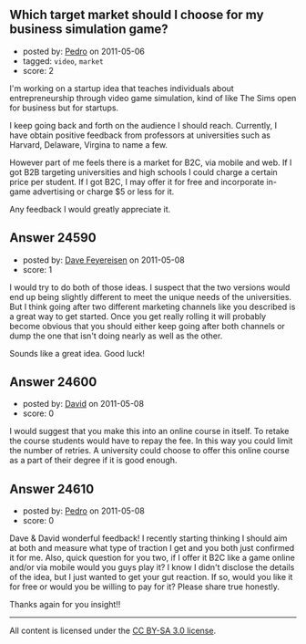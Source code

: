 ## Which target market should I choose for my business simulation game?

- posted by: [Pedro](https://stackexchange.com/users/-1/10283-pedro) on 2011-05-06
- tagged: `video`, `market`
- score: 2

I'm working on a startup idea that teaches individuals about entrepreneurship through video game simulation, kind of like The Sims open for business but for startups.

I keep going back and forth on the audience I should reach.  Currently, I have obtain positive feedback from professors at universities such as Harvard, Delaware, Virgina to name a few.  

However part of me feels there is a market for B2C, via mobile and web.  If I got B2B targeting universities and high schools I could charge a certain price per student.  If I got B2C, I may offer it for free and incorporate in-game advertising or charge $5 or less for it.

Any feedback I would greatly appreciate it.


## Answer 24590

- posted by: [Dave Feyereisen](https://stackexchange.com/users/-1/8565-dave-feyereisen) on 2011-05-08
- score: 1

I would try to do both of those ideas.  I suspect that the two versions would end up being slightly different to meet the unique needs of the universities.  But I think going after two different marketing channels like you described is a great way to get started.  Once you get really rolling it will probably become obvious that you should either keep going after both channels or dump the one that isn't doing nearly as well as the other.  

Sounds like a great idea.  Good luck!


## Answer 24600

- posted by: [David](https://stackexchange.com/users/-1/2684-david) on 2011-05-08
- score: 0

I would suggest that you make this into an online course in itself. To retake the course students would have to repay the fee. In this way you could limit the number of retries. A university could choose to offer this online course as a part of their degree if it is good enough. 


## Answer 24610

- posted by: [Pedro](https://stackexchange.com/users/-1/10322-pedro) on 2011-05-08
- score: 0

Dave & David wonderful feedback!  I recently starting thinking I should aim at both and measure what type of traction I get and you both just confirmed it for me.  Also, quick question for you two, if I offer it B2C like a game online and/or via mobile would you guys play it?  I know I didn't disclose the details of the idea, but I just wanted to get your gut reaction.  If so, would you like it for free or would you be willing to pay for it?  Please share true honestly.

Thanks again for you insight!!



---

All content is licensed under the [CC BY-SA 3.0 license](https://creativecommons.org/licenses/by-sa/3.0/).
